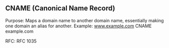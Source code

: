 
## CNAME (Canonical Name Record)

Purpose: Maps a domain name to another domain name, essentially making one domain an alias for another.
Example: www.example.com CNAME example.com

RFC: RFC 1035
